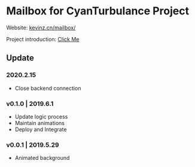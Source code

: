 # Mailbox for CyanTurbulance Project

Website: [kevinz.cn/mailbox/](http://kevinz.cn/mailbox/)

Project introduction: [Click Me](https://www.bilibili.com/read/cv3516268)

## Update

### 2020.2.15

- Close backend connection

### v0.1.0 | 2019.6.1

- Update logic process
- Maintain animations
- Deploy and Integrate

### v0.0.1 | 2019.5.29

- Animated background
